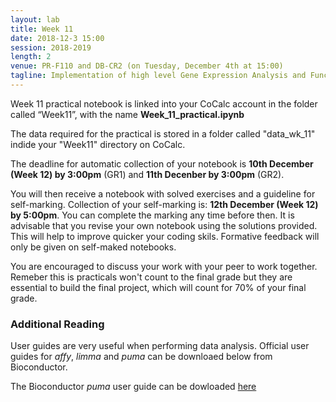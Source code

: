 ```yaml
---
layout: lab
title: Week 11
date: 2018-12-3 15:00
session: 2018-2019
length: 2
venue: PR-F110 and DB-CR2 (on Tuesday, December 4th at 15:00)
tagline: Implementation of high level Gene Expression Analysis and Functional/Pathways Analysis
---
```



Week 11 practical notebook is linked into your CoCalc account in the folder called “Week11”, with the name **Week_11_practical.ipynb**

The data required for the practical is stored in a folder called "data_wk_11" indide your "Week11" directory on CoCalc.

The deadline for automatic collection of your notebook is **10th December (Week 12) by 3:00pm** (GR1) and **11th Decenber by 3:00pm** (GR2).

You will then receive a notebook with solved exercises and a guideline for self-marking. Collection of your self-marking is: **12th December (Week 12) by 5:00pm**. You can complete the marking any time before then. It is advisable that you revise your own notebook using the solutions provided. This will help to improve quicker your coding skils. Formative feedback will only be given on self-maked notebooks.  

You are encouraged to discuss your work with your peer to work together. Remeber this is practicals won't count to the final grade but they are essential to build the final project, which will count for 70% of your final grade. 



### Additional Reading

User guides are very useful when performing data analysis. Official user guides for *affy*, *limma* and *puma* can be downloaed below from Bioconductor.


The Bioconductor *puma* user guide can be dowloaded [here](http://opendsi.cc/bioinformatics/assets/puma.pdf)
